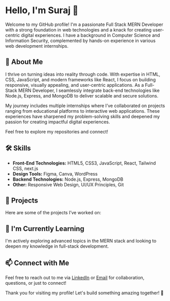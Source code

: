 # Hello, I'm Suraj 👋

Welcome to my GitHub profile! I'm a passionate Full Stack MERN Developer with a strong foundation in web technologies and a knack for creating user-centric digital experiences. I have a background in Computer Science and Information Security, complemented by hands-on experience in various web development internships.

## 🌟 About Me
I thrive on turning ideas into reality through code. With expertise in HTML, CSS, JavaScript, and modern frameworks like React, I focus on building responsive, visually appealing, and user-centric applications. As a Full-Stack MERN Developer, I seamlessly integrate back-end technologies like Node.js, Express, and MongoDB to deliver scalable and secure solutions.

My journey includes multiple internships where I’ve collaborated on projects ranging from educational platforms to interactive web applications. These experiences have sharpened my problem-solving skills and deepened my passion for creating impactful digital experiences.

Feel free to explore my repositories and connect!

## 🛠️ Skills
- **Front-End Technologies:** HTML5, CSS3, JavaScript, React, Tailwind CSS, next.js
- **Design Tools:** Figma, Canva, WordPress
- **Backend Technologies:** Node.js, Express, MongoDB
- **Other:** Responsive Web Design, UI/UX Principles, Git

## 🚀 Projects
Here are some of the projects I’ve worked on:

## 🌱 I'm Currently Learning
I'm actively exploring advanced topics in the MERN stack and looking to deepen my knowledge in full-stack development.

## 📫 Connect with Me
Feel free to reach out to me via [LinkedIn](https://www.linkedin.com/in/suraj-shit-875449203/) or [Email](surajshit15@gmail.com) for collaboration, questions, or just to connect!

Thank you for visiting my profile! Let's build something amazing together! 🚀
